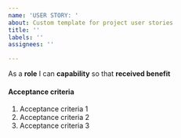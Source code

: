 ```yaml
---
name: 'USER STORY: '
about: Custom template for project user stories
title: ''
labels: ''
assignees: ''

---
```


As a **role** I can **capability** so that **received benefit**

#### Acceptance criteria

1. Acceptance criteria 1
2. Acceptance criteria 2
3. Acceptance criteria 3
